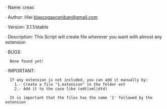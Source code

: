 · Name: creac

· Author: Hiei <blascogasconiban@gmail.com>

· Version: 3.1.1/stable

· Description:
              This Script will create file wherever you want with almost any extension


· BUGS:         
	     
      None found yet!


· IMPORTANT:
               
               
      If any extension is not included, you can add it manually by:
        1.- Create a file "1.extension" in the folder ext
        2.- Add it to the case like (odt|xml|dtd)
      
      It is important that the files has the name '1' followed by the extension

